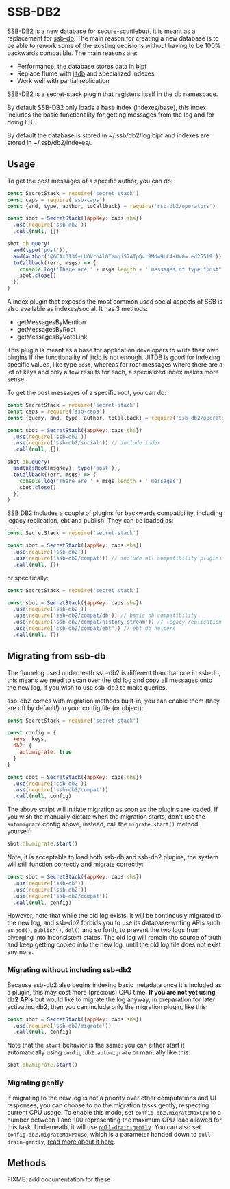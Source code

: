 # SSB-DB2

SSB-DB2 is a new database for secure-scuttlebutt, it is meant as a
replacement for [ssb-db]. The main reason for creating a new database
is to be able to rework some of the existing decisions without having
to be 100% backwards compatible. The main reasons are:

 - Performance, the database stores data in [bipf]
 - Replace flume with [jitdb] and specialized indexes
 - Work well with partial replication

SSB-DB2 is a secret-stack plugin that registers itself in the db
namespace.

By default SSB-DB2 only loads a base index (indexes/base), this index
includes the basic functionality for getting messages from the log and
for doing EBT.

By default the database is stored in ~/.ssb/db2/log.bipf and indexes
are stored in ~/.ssb/db2/indexes/.

## Usage

To get the post messages of a specific author, you can do:

```js
const SecretStack = require('secret-stack')
const caps = require('ssb-caps')
const {and, type, author, toCallback} = require('ssb-db2/operators')

const sbot = SecretStack({appKey: caps.shs})
  .use(require('ssb-db2'))
  .call(null, {})

sbot.db.query(
  and(type('post')),
  and(author('@6CAxOI3f+LUOVrbAl0IemqiS7ATpQvr9Mdw9LC4+Uv0=.ed25519')),
  toCallback((err, msgs) => {
    console.log('There are ' + msgs.length + ' messages of type "post" from arj')
    sbot.close()
  })
)
```

A index plugin that exposes the most common used social aspects of SSB
is also available as indexes/social. It has 3 methods:

 - getMessagesByMention
 - getMessagesByRoot
 - getMessagesByVoteLink

This plugin is meant as a base for application developers to write
their own plugins if the functionality of jitdb is not enough. JITDB
is good for indexing specific values, like type `post`, whereas for
root messages where there are a lot of keys and only a few results for
each, a specialized index makes more sense.

To get the post messages of a specific root, you can do:

```js
const SecretStack = require('secret-stack')
const caps = require('ssb-caps')
const {query, and, type, author, toCallback} = require('ssb-db2/operators')

const sbot = SecretStack({appKey: caps.shs})
  .use(require('ssb-db2'))
  .use(require('ssb-db2/social')) // include index
  .call(null, {})

sbot.db.query(
  and(hasRoot(msgKey), type('post')),
  toCallback((err, msgs) => {
    console.log('There are ' + msgs.length + ' messages')
    sbot.close()
  })
)
```

SSB DB2 includes a couple of plugins for backwards compatibility,
including legacy replication, ebt and publish. They can be loaded as:

```js
const SecretStack = require('secret-stack')

const sbot = SecretStack({appKey: caps.shs})
  .use(require('ssb-db2'))
  .use(require('ssb-db2/compat')) // include all compatibility plugins
  .call(null, {})
```

or specifically:

```js
const SecretStack = require('secret-stack')

const sbot = SecretStack({appKey: caps.shs})
  .use(require('ssb-db2'))
  .use(require('ssb-db2/compat/db')) // basic db compatibility
  .use(require('ssb-db2/compat/history-stream')) // legacy replication
  .use(require('ssb-db2/compat/ebt')) // ebt db helpers
  .call(null, {})
```

## Migrating from ssb-db

The flumelog used underneath ssb-db2 is different than that one in ssb-db, this means we need to scan over the old log and copy all messages onto the new log, if you wish to use ssb-db2 to make queries.

ssb-db2 comes with migration methods built-in, you can enable them (they are off by default!) in your config file (or object):

```js
const SecretStack = require('secret-stack')

const config = {
  keys: keys,
  db2: {
    automigrate: true
  }
}

const sbot = SecretStack({appKey: caps.shs})
  .use(require('ssb-db2'))
  .use(require('ssb-db2/compat'))
  .call(null, config)
```

The above script will initiate migration as soon as the plugins are loaded. If you wish the manually dictate when the migration starts, don't use the `automigrate` config above, instead, call the `migrate.start()` method yourself:

```js
sbot.db.migrate.start()
```

Note, it is acceptable to load both ssb-db and ssb-db2 plugins, the system will still function correctly and migrate correctly:

```js
const sbot = SecretStack({appKey: caps.shs})
  .use(require('ssb-db'))
  .use(require('ssb-db2'))
  .use(require('ssb-db2/compat'))
  .call(null, config)
```

However, note that while the old log exists, it will be continously migrated to the new log, and ssb-db2 forbids you to use its database-writing APIs such as `add()`, `publish()`, `del()` and so forth, to prevent the two logs from diverging into inconsistent states. The old log will remain the source of truth and keep getting copied into the new log, until the old log file does not exist anymore.

### Migrating without including ssb-db2

Because ssb-db2 also begins indexing basic metadata once it's included as a plugin, this may cost more (precious) CPU time. **If you are not yet using db2 APIs** but would like to migrate the log anyway, in preparation for later activating db2, then you can include only the migration plugin, like this:

```js
const sbot = SecretStack({appKey: caps.shs})
  .use(require('ssb-db2/migrate'))
  .call(null, config)
```

Note that the `start` behavior is the same: you can either start it automatically using `config.db2.automigrate` or manually like this:

```js
sbot.db2migrate.start()
```

### Migrating gently

If migrating to the new log is not a priority over other computations and UI responses, you can choose to do the migration tasks gently, respecting current CPU usage. To enable this mode, set `config.db2.migrateMaxCpu` to a number between 1 and 100 representing the maximum CPU load allowed for this task. Underneath, it will use [`pull-drain-gently`](https://gitlab.com/staltz/pull-drain-gently/). You can also set `config.db2.migrateMaxPause`, which is a parameter handed down to `pull-drain-gently`, [read more about it here](https://gitlab.com/staltz/pull-drain-gently/#tweaking-the-parameters).

## Methods

FIXME: add documentation for these

[ssb-db]: https://github.com/ssbc/ssb-db/
[bipf]: https://github.com/ssbc/bipf/
[jitdb]: https://github.com/ssb-ngi-pointer/jitdb/
